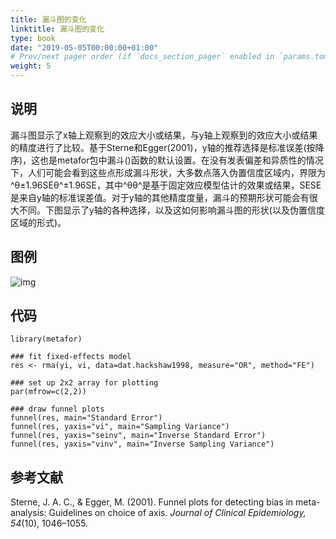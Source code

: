 ```yaml
---
title: 漏斗图的变化
linktitle: 漏斗图的变化
type: book
date: "2019-05-05T00:00:00+01:00"
# Prev/next pager order (if `docs_section_pager` enabled in `params.toml`)
weight: 5
---
```


## 说明

漏斗图显示了x轴上观察到的效应大小或结果，与y轴上观察到的效应大小或结果的精度进行了比较。基于Sterne和Egger(2001)，y轴的推荐选择是标准误差(按降序)，这也是metafor包中漏斗()函数的默认设置。在没有发表偏差和异质性的情况下，人们可能会看到这些点形成漏斗形状，大多数点落入伪置信度区域内，界限为^θ±1.96SEθ^±1.96SE，其中^θθ^是基于固定效应模型估计的效果或结果，SESE是来自y轴的标准误差值。对于y轴的其他精度度量，漏斗的预期形状可能会有很大不同。下图显示了y轴的各种选择，以及这如何影响漏斗图的形状(以及伪置信度区域的形式)。

## 图例

![img](https://i.loli.net/2021/03/11/KPFj32chEL8VRow.png)

## 代码

```
library(metafor)
 
### fit fixed-effects model
res <- rma(yi, vi, data=dat.hackshaw1998, measure="OR", method="FE")
 
### set up 2x2 array for plotting
par(mfrow=c(2,2))
 
### draw funnel plots
funnel(res, main="Standard Error")
funnel(res, yaxis="vi", main="Sampling Variance")
funnel(res, yaxis="seinv", main="Inverse Standard Error")
funnel(res, yaxis="vinv", main="Inverse Sampling Variance")
```

## 参考文献

Sterne, J. A. C., & Egger, M. (2001). Funnel plots for detecting bias in meta-analysis: Guidelines on choice of axis. *Journal of Clinical Epidemiology, 54*(10), 1046–1055.